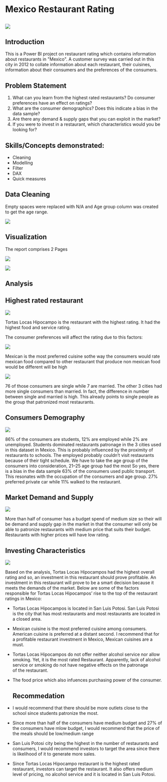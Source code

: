 # Mexico Restaurant Rating

![](Intro.jpg)
---

## Introduction

This is a Power BI project on restaurant rating which contains information about restaurants in "Mexico". A customer survey was carried out in this city in 2012 to collate information about each restaurant, their cuisines, information about their consumers and the preferences of the consumers.

## Problem Statement
1.  What can you learn from the highest rated restaurants? Do consumer preferences have an effect on ratings?
2.  What are the consumer demographics? Does this indicate a bias in the data sample?
3.  Are there any demand & supply gaps that you can exploit in the market?
4.  If you were to invest in a restaurant, which characteristics would you be looking for?

## Skills/Concepts demonstrated:
- Cleaning
- Modelling
- Filter
- DAX
- Quick measures

## Data Cleaning
Empty spaces were replaced with N/A and Age group column was created to get the age range.

![](Clean.JPG)

## Visualization
The report comprises 2 Pages

![](dashboard1.JPG)

![](dashboard2.JPG)

## Analysis
## Highest rated restaurant

![](rated1.JPG)

Tortas Locas Hipocampo is the restaurant with the highest rating. It had the highest food and service rating.

The consumer preferences will affect the rating due to this factors:

![](cusine.JPG)

Mexican is the most preferred cuisine sothe way the consumers would rate mexican food compared to other restaurant that produce non mexican food would be different will be high 

![](marital.JPG)

76 of those consumers are single while 7 are married. The other 3 cities had more single consumers than married. In fact, the difference in number between single and married is high. This already points to single people as the group that patronized most restaurants.

## Consumers Demography

![](que2.JPG)

86% of the consumers are students, 12% are employed while 2% are unemployed. Students dominated restaurants patronage in the 3 cities used in this dataset in Mexico. This is probably influenced by the proximity of restaurants to schools. The employed probably couldn’t visit restaurants because of their tight schedule. We have to take the age group of the consumers into consideration, 21–25 age group had the most 
 So yes, there is a bias in the data sample
 63% of the consumers used public transport. This resonates with the occupation of the consumers and age group. 27% preferred private car while 11% walked to the restaurant.

 ## Market Demand and Supply
 
![](budget.JPG)

More than half of consumer has a budget spend of medium size so their will be demand and supply gap in the market in that the consumer will only be able to patronize restaurants with medium price that suits their budget. Restaurants with higher prices will have low rating.

## Investing Characteristics

![](invest.JPG)

Based on the analysis, Tortas Locas Hipocampos had the highest overall rating and so, an investment in this restaurant should prove profitable. An investment in this restaurant will prove to be a smart decision because it meets the demands of the market. Below are some of the factors responsible for Tortas Locas Hipocampos’ rise to the top of the restaurant ratings in Mexico:
- Tortas Locas Hipocampos is located in San Luis Potosi. San Luis Potosi is the city that has most restaurants and most restaurants are located in a closed area.
- Mexican cuisine is the most preferred cuisine among consumers. American cuisine is preferred at a distant second. I recommend that for a profitable restaurant investment in Mexico, Mexican cuisines are a must.
- Tortas Locas Hipocampos do not offer neither alcohol service nor allow smoking. Yet, it is the most rated Restaurant. Apparently, lack of alcohol service or smoking do not have negative effects on the patronage of the restaurant.
- The food price which also infuences purchasing power of the consumer.

  ## Recommedation
- I would recommend that there should be more outlets close to the school since students patronize the most.
- Since more than half of the consumers have medium budget and 27% of the consumers have mlow budget, I would recommend that the price of the meals should be low/medium range
- San Luis Potosi city being the highest in the number of restaurants and consumers, I would recommend investors to target the area since there is likelihood of it to generate more sales.
- Since Tortas Locas Hipocampo restaurant is the highest rated restaurant, investors can target the restaurant. It also offers medium level of pricing, no alcohol service and it is located in San Luis Potosi.

